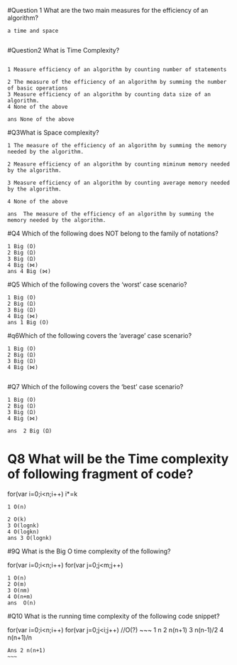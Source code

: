 #Question 1 What are the two main measures for the efficiency of an algorithm?
~~~
a time and space
 
~~~

#Question2  What is Time Complexity?
~~~

1 Measure efficiency of an algorithm by counting number of statements

2 The measure of the efficiency of an algorithm by summing the number of basic operations
3 Measure efficiency of an algorithm by counting data size of an algorithm.
4 None of the above 

ans None of the above 
~~~

#Q3What is Space complexity?
~~~
1 The measure of the efficiency of an algorithm by summing the memory needed by the algorithm.

2 Measure efficiency of an algorithm by counting miminum memory needed by the algorithm.

3 Measure efficiency of an algorithm by counting average memory needed by the algorithm.

4 None of the above

ans  The measure of the efficiency of an algorithm by summing the memory needed by the algorithm.
~~~

#Q4 Which of the following does NOT belong to the family of notations?
~~~
1 Big (O)
2 Big (Ω)
3 Big (Ω)
4 Big (⋈)
ans 4 Big (⋈)
~~~


#Q5  Which of the following covers the ‘worst’ case scenario?  
~~~
1 Big (O)
2 Big (Ω)
3 Big (Ω)
4 Big (⋈)
ans 1 Big (O)
~~~

#q6Which of the following covers the ‘average’ case scenario?
~~~
1 Big (O)
2 Big (Ω)
3 Big (Ω)
4 Big (⋈)


~~~

#Q7 Which of the following covers the ‘best’ case scenario?
~~~
1 Big (O)
2 Big (Ω)
3 Big (Ω)
4 Big (⋈)

ans  2 Big (Ω)
~~~ 

# Q8 What will be the Time complexity of following fragment of code?

for(var i=0;i<n;i++)
  i*=k
~~~
1 O(n)

2 O(k)
3 O(lognk)
​4 O(logkn)
ans 3 O(lognk)

~~~
 #9Q What is the Big O time complexity of the following?

for(var i=0;i<n;i++)
  for(var j=0;j<m;j++)
  ~~~
  1 O(n)
  2 O(m)
  3 O(nm)
  4 O(n+m)
  ans  O(n)

  ~~~

  #Q10 What is the running time complexity of the following code snippet?

for(var i=0;i<n;i++)
  for(var j=0;j<i;j++)
    //O(?)
    ~~~
    1 n
    2 n(n+1)
    3 n(n-1)/2
    4 n(n+1)/n
    
    Ans 2 n(n+1)
    ~~~

